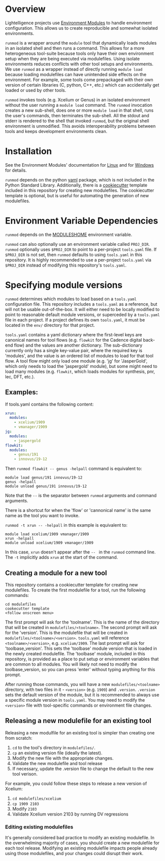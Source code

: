 # Overview
Lightelligence projects use [Environment Modules](https://modules.readthedocs.io/en/latest/index.html) to handle environment configuration.
This allows us to create reproducible and somewhat isolated environments.

`runmod` is a wrapper around the `module` tool that dynamically loads modules in an isolated shell and then runs a command.
This allows for a more heterogeneous tool-suite because tools only have their own environment setup when they are being executed via modulefiles.
Using isolate environments reduces conflicts with other tool setups and environments.
We use `runmod` as a wrapper instead of directly running `module load` because loading modulefiles can have unintended side effects on the environment.
For example, some tools come prepackaged with their own version of certain libraries (C, python, C++, etc.) which can accidentally get loaded or used by other tools.

`runmod` invokes tools (e.g. Xcelium or Genus) in an isolated environment without the user running a `module load` command.
The `runmod` invocation creates a new sub-shell, does one or more `module load` in that shell, runs the user's commands, then terminates the sub-shell.
All the stdout and stderr is rendered to the shell that invoked `runmod`, but the original shell environment is unmodified.
This avoids interoperability problems between tools and keeps development environments clean.

# Installation
See the Environment Modules' documentation for [Linux](https://modules.readthedocs.io/en/latest/INSTALL.html) and for [Windows](https://modules.readthedocs.io/en/latest/INSTALL-win.html) for details.

`runmod` depends on the python [yaml](https://pypi.org/project/PyYAML/) package, which is not included in the Python Standard Library.
Additionally, there is a [cookiecutter](https://cookiecutter.readthedocs.io/en/stable/) template included in this repository for creating new modulefiles.
The cookiecutter template is optional, but is useful for automating the generation of new modulefiles.

# Environment Variable Dependencies
`runmod` depends on the [MODULESHOME](https://modules.readthedocs.io/en/latest/module.html#envvar-MODULESHOME) environment variable.

`runmod` can also optionally use an environment variable called `PROJ_DIR`.
`runmod` optionally uses `$PROJ_DIR` to point to a per-project `tools.yaml` file.
If `$PROJ_DIR` is not set, then `runmod` defaults to using `tools.yaml` in this repository.
It is highly recommended to use a per-project `tools.yaml` via `$PROJ_DIR` instead of modifying this repository's `tools.yaml`.

# Specifying module versions
`runmod` determines which modules to load based on a `tools.yaml` configuration file.
This repository includes a `tools.yaml` as a reference, but will not be usable out-of-the-box.
It will either need to be locally modified to point to reasonable default module versions, or superceded by a `tools.yaml` file in each project.
If a project defines its own `tools.yaml`, it must be located in the `env/` directory for that project.

`tools.yaml` contains a yaml dictionary where the first-level keys are canonical names for tool flows (e.g. `flowkit` for the Cadence digital back-end flow) and the values are another dictionary.
The sub-dictionary currently only has a single key-value pair, where the required key is 'modules', and the value is an ordered list of modules to load for that tool flow.
A tool flow might only load one module (e.g. 'jg' for 'JasperGold', which only needs to load the 'jaspergold' module), but some might need to load many modules (e.g. `flowkit`, which loads modules for synthesis, pnr, lec, DFT, etc.).

## Examples:
If tools.yaml contains the following content:
``` yaml
xrun:
  modules:
    - xcelium/1909
    - vmanager/1909
jg:
  modules:
    - jaspergold
flowkit:
  modules:
    - genus/191
    - innovus/19-12
```

Then ```runmod flowkit -- genus -helpall``` command is equivalent to:
```
module load genus/191 innovus/19-12
genus -helpall
module unload genus/191 innovus/19-12
```

Note that the `--` is the separator between `runmod` arguments and command arguments.

There is a shortcut for when the 'flow' or 'cannonical name' is the same name as the tool you want to invoke.

```runmod -t xrun -- -helpall``` in this example is equivalent to:

```
module load xcelium/1909 vmanager/1909
xrun -helpall
module unload xcelium/1909 vmanager/1909
```

In this case, `xrun` doesn't appear after the `-- ` in the `runmod` command line.
The `-t` implicitly adds `xrun` at the start of the command.

## Creating a module for a new tool

This repository contains a cookiecutter template for creating new modulefiles.
To create the first modulefile for a tool, run the following commands:
```
cd modulefiles
cookecutter template
<follow onscreen menu>
```

The first prompt will ask for the 'toolname'.
This is the name of the directory that will be created in `modulefiles/<toolname>`.
The second prompt will ask for the 'version'.
This is the modulefile that will be created in `modulefiles/<toolname>/<version>`.
`tools.yaml` will reference `<toolname>/<version>`, e.g. `xcelium/1909`.
The last prompt will ask for 'toolbase_version'.
This sets the 'toolbase' module version that is loaded in the newly created modulefile.
The 'toolbase' module, included in this repository, is provided as a place to put setup or environment variables that are common to all modules.
You will likely not need to modify the toolbase_version, so you can press 'enter' without typing anything for this prompt.

After running those commands, you will have a new `modulefiles/<toolname>` directory, with two files in it - `<version>` (e.g. `1909`) and `.version`.
`.version` sets the default version of the module, but it is recommended to always use a specific module version in `tools.yaml`.
You may need to modify the `<version>` file with tool-specific commands or environment file changes.

## Releasing a new modulefile for an existing tool

Releasing a new modulfile for an existing tool is simpler than creating one from scratch:
1. `cd` to the tool's directory in `modulefiles/`.
2. `cp` an existing version file (ideally the latest).
3. Modify the new file with the appropriate changes.
4. Validate the new modulefile and tool release
5. If necessary, update the .version file to change the default to the new tool verison.

For example, you could follow these steps to release a new version of Xcelium:

1. `cd modulefiles/xcelium`
2. `cp 1909 2103`
3. Modify `2103`
4. Validate Xcelium version 2103 by running DV regressions

### Editing existing modulefiles
It's generally considered bad practice to modify an existing modulefile.
In the overwhelming majority of cases, you should create a new modulefile for each tool release.
Modifying an existing modulefile impacts people already using those modulefiles, and your changes could disrupt their work.